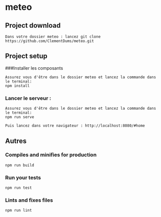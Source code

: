 ﻿# meteo

## Project download
```
Dans votre dossier meteo : lancez git clone https://github.com/ClementDums/meteo.git
```

## Project setup

###Installer les composants
```
Assurez vous d'être dans le dossier meteo et lancez la commande dans le terminal: 
npm install
```

### Lancer le serveur : 
```
Assurez vous d'être dans le dossier meteo et lancez la commande dans le terminal: 
npm run serve

Puis lancez dans votre navigateur : http://localhost:8080/#home
```
## Autres 

### Compiles and minifies for production
```
npm run build
```

### Run your tests
```
npm run test
```

### Lints and fixes files
```
npm run lint
```

